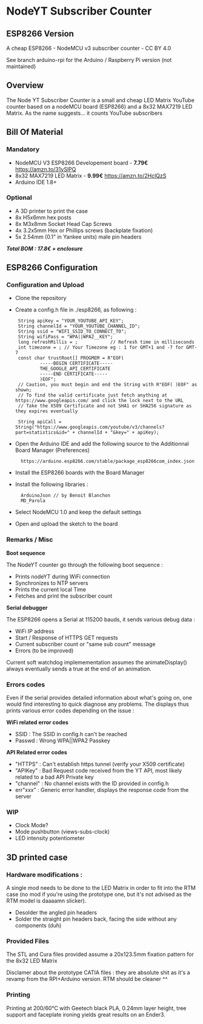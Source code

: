 # NodeYT Subscriber Counter
## ESP8266 Version
A cheap ESP8266 - NodeMCU v3 subscriber counter - CC BY 4.0

See branch arduino-rpi for the Arduino / Raspberry Pi version (not maintained)

## Overview

The Node YT Subscriber Counter is a small and cheap LED Matrix YouTube counter based on a nodeMCU board (ESP8266) and a 8x32 MAX7219 LED Matrix.
As the name suggests... it counts YouTube subscribers

 ## Bill Of Material

### Mandatory
 - NodeMCU V3 ESP8266 Developement board - __7.79€__ https://amzn.to/31ySlPQ
 - 8x32 MAX7219 LED Matrix - __9.99€__ https://amzn.to/2HclQzS 
 - Arduino IDE 1.8+

### Optional
 - A 3D printer to print the case
 - 8x H5x6mm hex posts
 - 8x M3x8mm Socket Head Cap Screws
 - 4x 3.2x5mm Hex or Phillips screws (backplate fixation)
 - 5x 2.54mm (0.1" in Yankee units) male pin headers

__*Total BOM : 17.8€ + enclosure*__

## ESP8266 Configuration 

### Configuration and Upload
 - Clone the repository
 - Create a config.h file in ./esp8266, as following :

        String apiKey = "YOUR_YOUTUBE_API_KEY";
        String channelId = "YOUR_YOUTUBE_CHANNEL_ID";
        String ssid = "WIFI_SSID_TO_CONNECT_TO";
        String wifiPass = "WPA||WPA2__KEY";
        long refreshMillis = ;            // Refresh time in milliseconds
        int timezone = ; // Your Timezone eg : 1 for GMT+1 and -7 for GMT-7
        const char trustRoot[] PROGMEM = R"EOF(
                -----BEGIN CERTIFICATE-----
                THE_GOOGLE_API_CERTIFICATE
                -----END CERTIFICATE-----
                )EOF";
        // Caution, you must begin and end the String with R"EOF( )EOF" as shown;
        // To find the valid certificate just fetch anything at https://www.googleapis.com/ and click the lock next to the URL
        // Take the X509 Certificate and not SHA1 or SHA256 signature as they expires eventually

        String apiCall = String("https://www.googleapis.com/youtube/v3/channels?part=statistics&id=" + channelId + "&key=" + apiKey);


- Open the Arduino IDE and add the following source to the Additionnal Board Manager (Preferences)

        https://arduino.esp8266.com/stable/package_esp8266com_index.json

- Install the ESP8266 boards with the Board Manager
- Install the following libraries : 

        ArduinoJson // by Benoit Blanchon
        MD_Parola

- Select NodeMCU 1.0 and keep the default settings
- Open and upload the sketch to the board

### Remarks / Misc

__Boot sequence__

The NodeYT counter go through the following boot sequence : 
- Prints nodeYT during WiFi connection
- Synchronizes to NTP servers
- Prints the current local Time
- Fetches and print the subscriber count

__Serial debugger__

The ESP8266 opens a Serial at 115200 bauds, it sends various debug data :

- WiFi IP address
- Start / Response of HTTPS GET requests
- Current subscriber count or "same sub count" message
- Errors (to be improved)

Current soft watchdog implemementation assumes the animateDisplay() always eventually sends a true at the end of an animation. 

### Errors codes

Even if the serial provides detailed information about what's going on, one would find interesting to quick diagnose any problems. The displays thus prints various error codes depending on the issue : 

__WiFi related error codes__

- SSID : The SSID in config.h can't be reached
- Passwd : Wrong WPA||WPA2 Passkey

__API Related error codes__

- "HTTPS" : Can't establish https tunnel (verify your X509 certificate)
- "APIKey" : Bad Request code received from the YT API, most likely related to a bad API Private key
- "channel" : No channel exists with the ID provided in config.h
- err"xxx" : Generic error handler, displays the response code from the server


### WIP

- Clock Mode?
- Mode pushbutton (views-subs-clock)
- LED intensity potentiometer

## 3D printed case

### Hardware modifications :

A single mod needs to be done to the LED Matrix in order to fit into the RTM case (no mod if you're using the prototype one, but it's not advised as the RTM model is daaaamn slicker).

- Desolder the angled pin headers
- Solder the straight pin headers back, facing the side without any components (duh)

### Provided Files

The STL and Cura files provided assume a 20x123.5mm fixation pattern for the 8x32 LED Matrix

Disclamer about the prototype CATIA files : they are absolute shit as it's a revamp from the RPI+Arduino version.
RTM should be cleaner ^^

### Printing

Printing at 200/60°C with Geetech black PLA, 0.24mm layer height, tree support and faceplate ironing yields great results on an Ender3.
